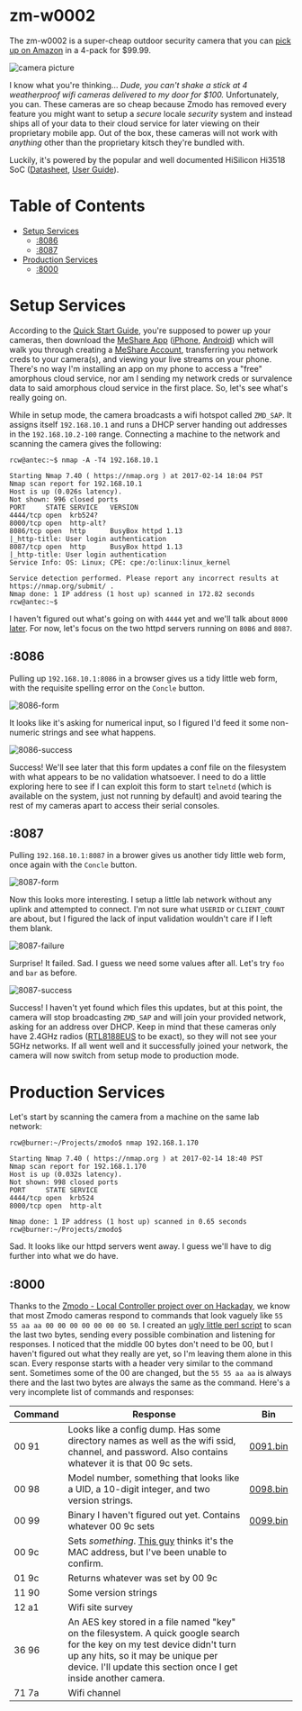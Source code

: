 # <a name="overview"></a>zm-w0002

The zm-w0002 is a super-cheap outdoor security camera that you can [pick up on Amazon](http://amzn.to/2kwasCJ) in a 4-pack for $99.99.

![camera picture](https://images-na.ssl-images-amazon.com/images/I/71ecZB-nobL._SL300_.jpg)

I know what you're thinking... *Dude, you can't shake a stick at 4 weatherproof wifi cameras delivered to my door for $100.*  Unfortunately, you can.  These cameras are so cheap because Zmodo has removed every feature you might want to setup a *secure* locale *security* system and instead ships all of your data to their cloud service for later viewing on their proprietary mobile app.  Out of the box, these cameras will not work with *anything* other than the proprietary kitsch they're bundled with.

Luckily, it's powered by the popular and well documented HiSilicon Hi3518 SoC ([Datasheet](https://github.com/cilynx/zm-w0002/files/782566/Hi3518-Datasheet.pdf), [User Guide](https://github.com/cilynx/zm-w0002/files/782568/Hi3518-UserGuide.pdf)).

# Table of Contents

- [Setup Services](#setup_services)
	- [:8086](#8086)
	- [:8087](#8087)
- [Production Services](#production_services)
	- [:8000](#8000)

# <a name="setup_services"></a>Setup Services

According to the [Quick Start Guide](http://support.zmodo.com/assets/media/quick_user_guide_en/ZM-W0002-4_quick_guide.pdf), you're supposed to power up your cameras, then download the [MeShare App](http://surveillance.zmodo.com/meshare-app) ([iPhone](https://itunes.apple.com/us/app/meshare/id977910819?mt=8), [Android](https://play.google.com/store/apps/details?id=com.meshare&hl=en)) which will walk you through creating a [MeShare Account](https://user.meshare.com/user/login), transferring you network creds to your camera(s), and viewing your live streams on your phone.  There's no way I'm installing an app on my phone to access a "free" amorphous cloud service, nor am I sending my network creds or survalence data to said amorphous cloud service in the first place.  So, let's see what's really going on.

While in setup mode, the camera broadcasts a wifi hotspot called `ZMD_SAP`.  It assigns itself `192.168.10.1` and runs a DHCP server handing out addresses in the `192.168.10.2-100` range.  Connecting a machine to the network and scanning the camera gives the following:

```
rcw@antec:~$ nmap -A -T4 192.168.10.1

Starting Nmap 7.40 ( https://nmap.org ) at 2017-02-14 18:04 PST
Nmap scan report for 192.168.10.1
Host is up (0.026s latency).
Not shown: 996 closed ports
PORT     STATE SERVICE   VERSION
4444/tcp open  krb524?
8000/tcp open  http-alt?
8086/tcp open  http      BusyBox httpd 1.13
|_http-title: User login authentication
8087/tcp open  http      BusyBox httpd 1.13
|_http-title: User login authentication
Service Info: OS: Linux; CPE: cpe:/o:linux:linux_kernel

Service detection performed. Please report any incorrect results at https://nmap.org/submit/ .
Nmap done: 1 IP address (1 host up) scanned in 172.82 seconds
rcw@antec:~$ 
```

I haven't figured out what's going on with `4444` yet and we'll talk about `8000` [later](#8000).  For now, let's focus on the two httpd servers running on `8086` and `8087`.

## <a name="8086"></a>:8086

Pulling up `192.168.10.1:8086` in a browser gives us a tidy little web form, with the requisite spelling error on the `Concle` button. 

![8086-form](https://cloud.githubusercontent.com/assets/6083980/23090803/8b6df1c2-f55b-11e6-867a-9fa671c7daf8.png)

It looks like it's asking for numerical input, so I figured I'd feed it some non-numeric strings and see what happens.

![8086-success](https://cloud.githubusercontent.com/assets/6083980/23090804/8b6f1994-f55b-11e6-90cd-22f03a431325.png)

Success!  We'll see later that this form updates a conf file on the filesystem with what appears to be no validation whatsoever.  I need to do a little exploring here to see if I can exploit this form to start `telnetd` (which is available on the system, just not running by default) and avoid tearing the rest of my cameras apart to access their serial consoles.

## <a name="8087"></a>:8087

Pulling `192.168.10.1:8087` in a brower gives us another tidy little web form, once again with the `Concle` button.

![8087-form](https://cloud.githubusercontent.com/assets/6083980/23090806/8b70befc-f55b-11e6-8df5-25a59d7ee49a.png)

Now this looks more interesting.  I setup a little lab network without any uplink and attempted to connect.  I'm not sure what `USERID` or `CLIENT_COUNT` are about, but I figured the lack of input validation wouldn't care if I left them blank.

![8087-failure](https://cloud.githubusercontent.com/assets/6083980/23090807/8b72ad66-f55b-11e6-92b9-8290448dc9fc.png)

Surprise! It failed.  Sad.  I guess we need some values after all.  Let's try `foo` and `bar` as before.

![8087-success](https://cloud.githubusercontent.com/assets/6083980/23090805/8b70292e-f55b-11e6-939d-ad292d2a04dd.png)

Success!  I haven't yet found which files this updates, but at this point, the camera will stop broadcasting `ZMD_SAP` and will join your provided network, asking for an address over DHCP.  Keep in mind that these cameras only have 2.4GHz radios ([RTL8188EUS](http://www.realtek.com/search/default.aspx?keyword=rtl8188) to be exact), so they will not see your 5GHz networks.  If all went well and it successfully joined your network, the camera will now switch from setup mode to production mode.

# <a name="production_services"></a>Production Services

Let's start by scanning the camera from a machine on the same lab network:
```
rcw@burner:~/Projects/zmodo$ nmap 192.168.1.170

Starting Nmap 7.40 ( https://nmap.org ) at 2017-02-14 18:40 PST
Nmap scan report for 192.168.1.170
Host is up (0.032s latency).
Not shown: 998 closed ports
PORT     STATE SERVICE
4444/tcp open  krb524
8000/tcp open  http-alt

Nmap done: 1 IP address (1 host up) scanned in 0.65 seconds
rcw@burner:~/Projects/zmodo$ 
```
Sad.  It looks like our httpd servers went away.  I guess we'll have to dig further into what we do have.  

## <a name="8000"></a>:8000

Thanks to the [Zmodo - Local Controller project over on Hackaday](https://hackaday.io/project/8642-zmodo-local-controller), we know that most Zmodo cameras respond to commands that look vaguely like `55 55 aa aa 00 00 00 00 00 00 00 50`.  I created an [ugly little perl script](8000/scan.pl) to scan the last two bytes, sending every possible combination and listening for responses.  I noticed that the middle 00 bytes don't need to be 00, but I haven't figured out what they really are yet, so I'm leaving them alone in this scan.  Every response starts with a header very similar to the command sent.  Sometimes some of the 00 are changed, but the `55 55 aa aa` is always there and the last two bytes are always the same as the command.  Here's a very incomplete list of commands and responses:

|Command|Response|Bin|
|---|---|---|
|00 91|Looks like a config dump.  Has some directory names as well as the wifi ssid, channel, and password.  Also contains whatever it is that 00 9c sets.|[0091.bin](8000/0091.bin)|
|00 98|Model number, something that looks like a UID, a 10-digit integer, and two version strings.|[0098.bin](8000/0098.bin)|
|00 99|Binary I haven't figured out yet.  Contains whatever 00 9c sets|[0099.bin](8000/0099.bin)|
|00 9c|Sets *something*.  [This guy](https://hackaday.io/project/8642-zmodo-local-controller/discussion-54904) thinks it's the MAC address, but I've been unable to confirm.||
|01 9c|Returns whatever was set by 00 9c||
|11 90|Some version strings||
|12 a1|Wifi site survey||
|36 96|An AES key stored in a file named "key" on the filesystem.  A quick google search for the key on my test device didn't turn up any hits, so it may be unique per device.  I'll update this section once I get inside another camera.||
|71 7a|Wifi channel||
